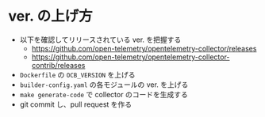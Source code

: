 # ver. の上げ方

- 以下を確認してリリースされている ver. を把握する
  - https://github.com/open-telemetry/opentelemetry-collector/releases
  - https://github.com/open-telemetry/opentelemetry-collector-contrib/releases
- `Dockerfile` の `OCB_VERSION` を上げる
- `builder-config.yaml` の各モジュールの ver. を上げる
- `make generate-code` で collector のコードを生成する
- git commit し、pull request を作る

